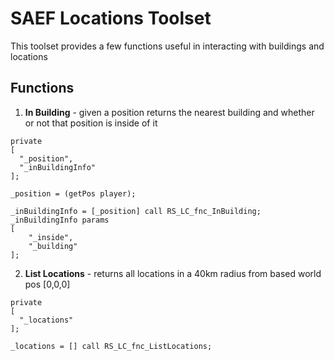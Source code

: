 # SAEF Locations Toolset
This toolset provides a few functions useful in interacting with buildings and locations

## Functions
1. **In Building** - given a position returns the nearest building and whether or not that position is inside of it
```
private
[
  "_position",
  "_inBuildingInfo"
];

_position = (getPos player);

_inBuildingInfo = [_position] call RS_LC_fnc_InBuilding;
_inBuildingInfo params
[
	"_inside",
	"_building"
];
```

2. **List Locations** - returns all locations in a 40km radius from based world pos [0,0,0]
```
private
[
  "_locations"
];

_locations = [] call RS_LC_fnc_ListLocations;
```
